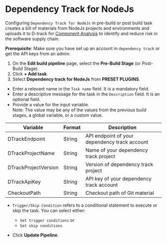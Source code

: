 # Dependency Track for NodeJs

Configuring `Dependency Track for NodeJs` in pre-build or post build task creates a bill of materials from NodeJs projects and environments and uploads it to D-track for [Component Analysis](https://owasp.org/www-community/Component_Analysis) to identify and reduce risk in the software supply chain.


**Prerequisite**: Make sure you have set up an account in `dependency track` or get the API keys from an admin.

1. On the **Edit build pipeline** page, select the **Pre-Build Stage** (or Post-Build Stage).
2. Click **+ Add task**.
3. Select **Dependency track for NodeJs** from **PRESET PLUGINS**.



* Enter a relevant name in the `Task name` field. It is a mandatory field.
* Enter a descriptive message for the task in the `Description` field. It is an optional field.
* Provide a value for the input variable.<br/> Note: The value may be any of the values from the previous build stages, a global variable, or a custom value.

 | Variable | Format | Description |
| ---- | ---- | ---- |
| DTrackEndpoint | String | API endpoint of your dependency track account |
| DTrackProjectName | String | Name of your dependency track project |
| DTrackProjectVersion | String | Version of dependency track project |
| DTrackApiKey | String | API key of your dependency track account |
| CheckoutPath | String | Checkout path of Git material |

* `Trigger/Skip Condition` refers to a conditional statement to execute or skip the task. You can select either:<ul><li>`Set trigger conditions` or</li><li>`Set skip conditions`</li></ul> 

* Click **Update Pipeline**.